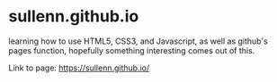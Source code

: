 # sullenn.github.io
learning how to use HTML5, CSS3, and Javascript, as well as github's pages function, hopefully something interesting comes out of this.

Link to page: https://sullenn.github.io/
